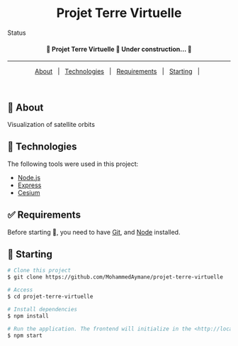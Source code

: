 <h1 align="center">Projet Terre Virtuelle</h1>

Status

<h4 align="center">
	🚧  Projet Terre Virtuelle 🚀 Under construction...  🚧
</h4>

<hr>

<p align="center">
  <a href="#dart-about">About</a> &#xa0; | &#xa0; 
  <a href="#rocket-technologies">Technologies</a> &#xa0; | &#xa0;
  <a href="#white_check_mark-requirements">Requirements</a> &#xa0; | &#xa0;
  <a href="#checkered_flag-starting">Starting</a> &#xa0; | &#xa0;
</p>

<br>

## :dart: About

Visualization of satellite orbits

## :rocket: Technologies

The following tools were used in this project:

- [Node.js](https://nodejs.org/en/)
- [Express](http://expressjs.com/)
- [Cesium](https://cesium.com/)

## :white_check_mark: Requirements

Before starting :checkered_flag:, you need to have [Git](https://git-scm.com), and [Node](https://nodejs.org/en/) installed.

## :checkered_flag: Starting

```bash
# Clone this project
$ git clone https://github.com/MohammedAymane/projet-terre-virtuelle

# Access
$ cd projet-terre-virtuelle

# Install dependencies
$ npm install

# Run the application. The frontend will initialize in the <http://localhost:8080> and the backend in <http://localhost:9000>
$ npm start
```
